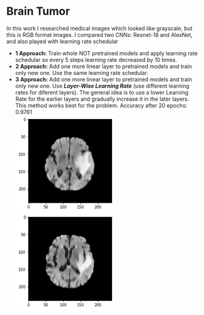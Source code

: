 # Brain Tumor

In this work I researched medical images which looked like grayscale, but this is RGB format images. I compared two CNNs: Resnet-18 and AlexNet, and also played with learning rate schedular
- **1 Approach:** Train whole NOT pretrained models and apply learning rate schedular so every 5 steps learning rate decreased by 10 times.
- **2 Approach:** Add one more linear layer to pretrained models and train only new one. Use the same learning rate schedular. 
- **3 Approach:** Add one more linear layer to pretrained models and train only new one. Use ***Layer-Wise Learning Rate*** (use different learning rates for diferent layers). The general idea is to use a lower Learning Rate for the earlier layers and gradually increase it in the later layers. This method works best for the problem. Accuracy after 20 epochs: 0.9761 
 \
![tumor](https://github.com/VolkhinD/brain_tumor/blob/main/download%20(1).png)
![tumor](https://github.com/VolkhinD/brain_tumor/blob/main/download%20(3).png)

